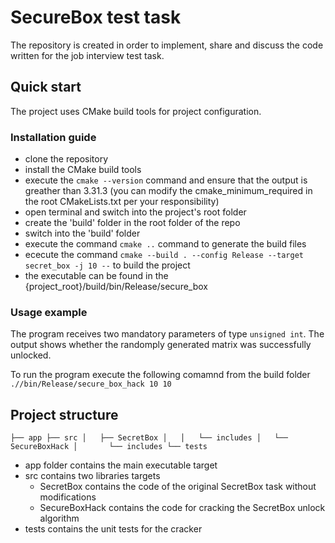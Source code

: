 # SecureBox test task

The repository is created in order to implement, share and discuss the code written for the job interview test task.

## Quick start

The project uses CMake build tools for project configuration.

### Installation guide

* clone the repository
* install the CMake build tools
* execute the `cmake --version` command and ensure that the output is greather than 3.31.3 (you can modify the cmake_minimum_required in the root CMakeLists.txt per your responsibility)
* open terminal and switch into the project's root folder
* create the 'build' folder in the root folder of the repo
* switch into the 'build' folder
* execute the command `cmake ..` command to generate the build files
* ececute the command `cmake --build . --config Release --target secret_box -j 10 --` to build the project
* the executable can be found in the {project_root}/build/bin/Release/secure_box

### Usage example

The program receives two mandatory parameters of type `unsigned int`. The output shows whether the randomply generated matrix was successfully unlocked.

To run the program execute the following comamnd from the build folder `.//bin/Release/secure_box_hack 10 10`

## Project structure

``
├── app
├── src
│   ├── SecretBox
│   │   └── includes
│   └── SecureBoxHack
│       └── includes
└── tests
``

* app folder contains the main executable target
* src contains two libraries targets
  * SecretBox contains the code of the original SecretBox task without modifications
  * SecureBoxHack contains the code for cracking the SecretBox unlock algorithm
* tests contains the unit tests for the cracker
